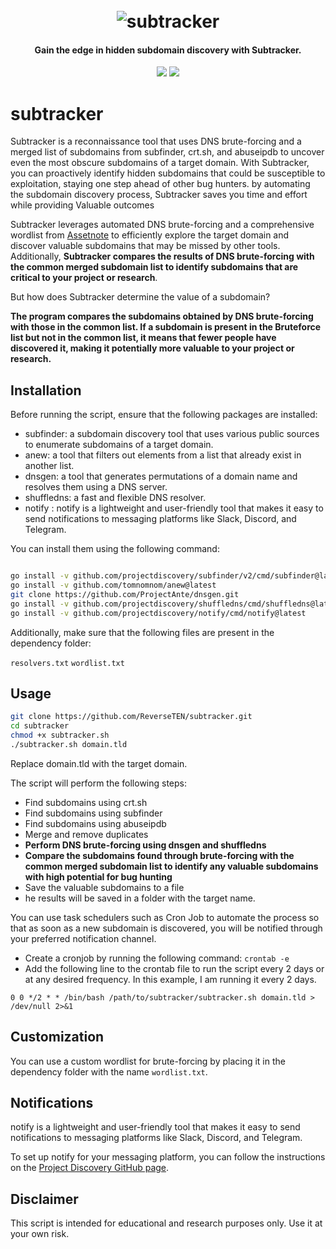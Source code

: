 <h1 align="center">
  <br>
<img src="https://user-images.githubusercontent.com/59805766/222277298-6b996410-da72-4d0d-b111-ae9d51b315de.png" alt="subtracker"></a>
</h1>
<h4 align="center">Gain the edge in hidden subdomain discovery with Subtracker.</h4>

<p align="center">
<a href="https://opensource.org/licenses/MIT"><img src="https://img.shields.io/badge/license-MIT-_red.svg"></a>
<a href="https://github.com/ReverseTEN/subtracker/issues"><img src="https://img.shields.io/badge/contributions-welcome-brightgreen.svg?style=flat"></a>
</p>

<p align="center">


# subtracker

Subtracker is a reconnaissance tool that uses DNS brute-forcing and a merged list of subdomains from subfinder, crt.sh, and abuseipdb to uncover even the most obscure subdomains of a target domain. 
With Subtracker, you can proactively identify hidden subdomains that could be susceptible to exploitation, staying one step ahead of other bug hunters. by automating the subdomain discovery process, Subtracker saves you time and effort while providing Valuable outcomes

Subtracker leverages automated DNS brute-forcing and a comprehensive wordlist from [Assetnote]((https://wordlists-cdn.assetnote.io/data/manual/best-dns-wordlist.txt)) to efficiently explore the target domain and discover valuable subdomains that may be missed by other tools. Additionally, **Subtracker compares the results of DNS brute-forcing with the common merged subdomain list to identify subdomains that are critical to your project or research**.

But how does Subtracker determine the value of a subdomain? 

**The program compares the subdomains obtained by DNS brute-forcing with those in the common list. If a subdomain is present in the Bruteforce list but not in the common list, it means that fewer people have discovered it, making it potentially more valuable to your project or research.**



## Installation

Before running the script, ensure that the following packages are installed:

- subfinder: a subdomain discovery tool that uses various public sources to enumerate subdomains of a target domain.
- anew: a tool that filters out elements from a list that already exist in another list.
- dnsgen: a tool that generates permutations of a domain name and resolves them using a DNS server.
- shuffledns: a fast and flexible DNS resolver.
- notify : notify is a lightweight and user-friendly tool that makes it easy to send notifications to messaging platforms like Slack, Discord, and Telegram. 

You can install them using the following command:

```bash

go install -v github.com/projectdiscovery/subfinder/v2/cmd/subfinder@latest
go install -v github.com/tomnomnom/anew@latest
git clone https://github.com/ProjectAnte/dnsgen.git
go install -v github.com/projectdiscovery/shuffledns/cmd/shuffledns@latest
go install -v github.com/projectdiscovery/notify/cmd/notify@latest

```

Additionally, make sure that the following files are present in the dependency folder:

`resolvers.txt`
`wordlist.txt`


## Usage

``` bash
git clone https://github.com/ReverseTEN/subtracker.git
cd subtracker
chmod +x subtracker.sh
./subtracker.sh domain.tld

```

Replace domain.tld with the target domain.


The script will perform the following steps:

- Find subdomains using crt.sh
- Find subdomains using subfinder
- Find subdomains using abuseipdb
- Merge and remove duplicates
- **Perform DNS brute-forcing using dnsgen and shuffledns**
- **Compare the subdomains found through brute-forcing with the common merged subdomain list to identify any valuable subdomains with high potential for bug hunting**
- Save the valuable subdomains to a file
- he results will be saved in a folder with the target name.

You can use task schedulers such as Cron Job to automate the process so that as soon as a new subdomain is discovered, you will be notified through your preferred notification channel.

- Create a cronjob by running the following command: `crontab -e`
- Add the following line to the crontab file to run the script every 2 days or at any desired frequency. In this example, I am running it every 2 days.

```
0 0 */2 * * /bin/bash /path/to/subtracker/subtracker.sh domain.tld > /dev/null 2>&1
```

## Customization

You can use a custom wordlist for brute-forcing by placing it in the dependency folder with the name `wordlist.txt`.

## Notifications

notify is a lightweight and user-friendly tool that makes it easy to send notifications to messaging platforms like Slack, Discord, and Telegram. 

To set up notify for your messaging platform, you can follow the instructions on the [Project Discovery GitHub page](https://github.com/projectdiscovery/notify#provider-config).

## Disclaimer

This script is intended for educational and research purposes only. Use it at your own risk.
